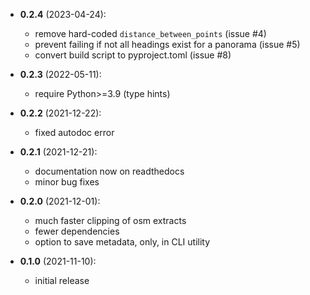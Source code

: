 - **0.2.4** (2023-04-24):
    - remove hard-coded `distance_between_points`  (issue #4)
    - prevent failing if not all headings exist for a panorama (issue #5)
    - convert build script to pyproject.toml (issue #8)

- **0.2.3** (2022-05-11):
    - require Python>=3.9 (type hints)

- **0.2.2** (2021-12-22):
    - fixed autodoc error

- **0.2.1** (2021-12-21):
    - documentation now on readthedocs
    - minor bug fixes

- **0.2.0** (2021-12-01):
    - much faster clipping of osm extracts
    - fewer dependencies
    - option to save metadata, only, in CLI utility

- **0.1.0** (2021-11-10):
    - initial release
